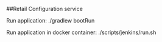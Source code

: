 ##Retail Configuration service

Run application: ./gradlew bootRun

Run application in docker container: ./scripts/jenkins/run.sh
